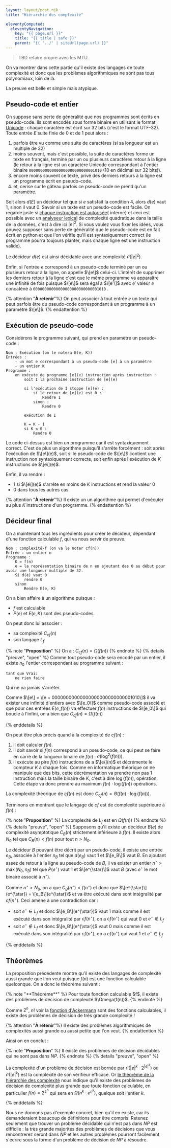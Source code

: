 ```yaml
---
layout: layout/post.njk
title: "Hiérarchie des complexité"

eleventyComputed:
  eleventyNavigation:
    key: "{{ page.url }}"
    title: "{{ title | safe }}"
    parent: "{{ '../' | siteUrl(page.url) }}"
---
```



> TBD refaire propre avec les MTU.

On va montrer dans cette partie qu'il existe des langages de toute complexité et donc que les problèmes algorithmiques ne sont pas tous polynomiaux, loin de là.

La preuve est belle et simple mais atypique.

## Pseudo-code et entier

On suppose sans perte de généralité que nos programmes sont écrits en pseudo-code. Ils sont encodés sous forme binaire en utilisant le format [Unicode](Unicode) : chaque caractère est écrit sur 32 bits (c'est le format UTF-32). Toute entrée $E$ suite finie de 0 et de 1 peut alors :

1. parfois être vu comme une suite de caractères (si sa longueur est un multiple de 32)
2. moins souvent, mais c'est possible, la suite de caractères forme un texte en français, terminé par un ou plusieurs caractères retour à la ligne (le retour à la ligne est un caractère Unicode correspondant à l'entier binaire `00000000000000000000000000001010` (10 en décimal sur 32 bits)).
3. encore moins souvent ce texte, privé des derniers retours à la ligne est un programme écrit en pseudo-code.
4. et, cerise sur le gâteau parfois ce pseudo-code ne prend qu'un paramètre.

Soit alors $d(E)$ un décideur tel que si $e$ satisfait la condition 4, alors $d(e)$ vaut 1, sinon il vaut 0. Savoir si un texte est un pseudo-code est facile. On regarde juste si [chaque instruction est autorisée](../../écrire-algorithmes/pseudo-code){.interne} et ceci est possible avec un [analyseur lexical](https://fr.wikipedia.org/wiki/Analyse_lexicale) de complexité quadratique dans la taille de la données, c'est à dire ici $\vert e \vert^2$. Si vous voulez vous fixer les idées, vous pouvez supposer sans perte de généralité que le pseudo-code est en fait écrit en python et que l'on vérifie qu'il est syntaxiquement correct (le programme pourra toujours planter, mais chaque ligne est une instruction valide).

Le décideur $d(e)$ est ainsi décidable avec une complexité $\mathcal{O}(\vert e \vert^2)$.

Enfin, si l'entrée $e$ correspond à un pseudo-code terminé par un ou plusieurs retour à la ligne, on appelle $\[e\]$ celui-ci. L'intérêt de supprimer les derniers retour à la ligne c'est que le même programme va apparaître une infinité de fois puisque $\[e\]$ sera égal à $\[e'\]$ avec $e'$ valeur $e$ concaténé à `00000000000000000000000000001010` .

{% attention "**À retenir**"%}
On peut associer à tout entrée $e$ un texte qui peut parfois être du pseudo-code correspondant à un programme à un paramètre $\[e\]$.
{% endattention %}

## Exécution de pseudo-code

Considérons le programme suivant, qui prend en paramètre un pseudo-code :

```text
Nom : Exécution (on le notera E(e, K))
Entrées :
    - un mot e correspondant à un pseudo-code [e] à un paramètre
    - un entier K
Programme :
    on exécute de programme [e](e) instruction après instruction :
        soit I la prochaine instruction de [e](e)

        si l'exécution de I stoppe [e](e) :
            si le retour de [e](e) est 0 :
                Rendre 1
            sinon :
                Rendre 0

        exécution de I

        K = K - 1
        si K ≤ 0 :
            Rendre 0
```

Le code ci-dessus est bien un programme car il est syntaxiquement correct. C'est de plus un algorithme puisqu'il s'arrête forcément : soit après l'exécution de $\[e\](e)$, soit si le pseudo-code de $\[e\]$ contient une instruction non syntaxiquement correcte, soit enfin après l'exécution de $K$ instructions de $\[e\](e)$.

Enfin, il va rendre :

- 1 si $\[e\](e)$ s'arrête en moins de $K$ instructions et rend la valeur 0
- 0 dans tous les autres cas.

{% attention "**À retenir**"%}
Il existe un un algorithme qui permet d'exécuter au plus $K$ instructions d'un programme.
{% endattention %}

## Décideur final

On a maintenant tous les ingrédients pour créer le décideur, dépendant d'une fonction calculable $f$, qui va nous servir de preuve.

```text
Nom : complexité-f (on va le noter cf(n))
Entrée : un entier n
Programme :
    K = f(n)
    e = la représentation binaire de n en ajoutant des 0 au début pour avoir une longueur multiple de 32.
    Si d(e) vaut 0
        rendre 0
    sinon
        Rendre E(e, K)

```

On a bien affaire à un algorithme puisque :

- $f$ est calculable
- $P(e)$ et $E(e, K)$ sont des pseudo-codes.

On peut donc lui associer :

- sa complexité $C_{cf}(n)$
- son langage $L_f$

{% note "**Proposition**" %}
On a : $C_{cf}(n) = \Omega(f(n))$
{% endnote %}
{% details "preuve", "open" %}
Comme tout pseudo-code sera encodé par un entier, il existe $n_0$ l'entier correspondant au programme suivant :

```text
tant que Vrai:
    ne rien faire
```

Qui ne va jamais s'arrêter.

Comme $\[e\] = \[e + 00000000000000000000000000001010\]$ il va exister une infinité d'entiers avec $\[e_0\]$ comme pseudo-code associé et que pour ces entrées $E(e, f(n))$ va effectuer $f(n)$ instructions de $\[e_0\]$ qui boucle à l'infini, on a bien que $C_{cf}(n) = \Omega(f(n))$

{% enddetails %}

On peut être plus précis quand à la complexité de $cf(n)$ :

1. il doit calculer $f(n)$.
2. il doit savoir si $f(n)$ correspond à un pseudo-code, ce qui peut se faire en carré de la longueur binaire de $f(n)$ : $\mathcal{O}(\log^2(f(n)))$.
3. il exécute au pire $f(n)$ instructions de a $\[e\](n)$ et décrémente le compteur $K$ à chaque fois. Comme en informatique théorique on ne manipule que des bits, cette décrémentation va prendre non pas 1 instruction mais la taille binaire de $K$, c'est à dire $\log(f(n))$, opération. Cette étape va donc prendre au maximum $f(n) \cdot \log(f(n))$ opérations.

La complexité théorique de $cf(n)$ est donc $C_{cf}(n) = \Theta(f(n) \cdot \log(f(n)))$.

Terminons en montrant que le langage de $cf$ est de complexité supérieure à $f(n)$ :

{% note "**Proposition**" %}
La complexité de $L_f$ est en $\Omega(f(n))$
{% endnote %}
{% details "preuve", "open" %}
Supposons qu'il existe un décideur $B(e)$ de complexité asymptotique $C_B(n)$ strictement inférieure à $f(n)$. Il existe alors $N_0$ tel que $C_B(n) < f(n)$ pour tout $n>N_0$.

Le décideur $B$ pouvant être décrit par un pseudo-code, il existe une entrée $e_B$, associée à l'entier $n_B$ tel que $d(e_B)$ vaut 1 et $\[e_B\]$ vaut $B$. En ajoutant assez de retour à la ligne au pseudo-code de $B$, il va exister un entier $n^{\star} > \max(N_0, n_B)$ tel que $P(e^{\star})$ vaut 1 et $\[e^{\star}\]$ vaut $B$ (avec $e^{\star}$ le mot binaire associé à $n^{\star}$).

Comme $n^{\star} > N_0$, on a que $C_B(n^{\star}) < f(n^{\star})$ et donc que $\[e^{\star}\](e^{\star}) = \[e_B\](e^{\star})$ et va être exécuté dans sont intégralité par $cf(n^{\star})$. Ceci amène à une contradiction car :

- soit $e^{\star} \in L_f$ et donc $\[e_B\](e^{\star})$ vaut 1 mais comme il est exécuté dans son intégralité par $cf(n^{\star})$, on a $cf(n^{\star})$ qui vaut 0 et $e^{\star} \notin L_f$
- soit $e^{\star} \notin L_f$ et donc $\[e_B\](e^{\star})$ vaut 0 mais comme il est exécuté dans son intégralité par $cf(n^{\star})$, on a $cf(n^{\star})$ qui vaut 1 et $e^{\star} \in L_f$

{% enddetails %}

## Théorèmes

La proposition précédente montre qu'il existe des langages de complexité aussi grande que l'on veut puisque $f(n)$ est une fonction calculable quelconque. On a donc le théorème suivant :

<div id="hiérarchie-complexité"></div>
{% note "**Théorème**" %}
Pour toute fonction calculable $f$, il existe des problèmes de décision de complexité $\Omega(f(n))$.
{% endnote %}

Comme $2^n$, $n!$ voir la [fonction d'Ackermann](https://fr.wikipedia.org/wiki/Fonction_d%27Ackermann) sont des fonctions calculables, il existe des problèmes de décision de très grande complexité !

{% attention "**À retenir**"%}
Il existe des problèmes algorithmiques de complexités aussi grande ou aussi petite que l'on veut.
{% endattention %}

Ainsi on en conclut :

{% note "**Proposition**" %}
Il existe des problèmes de décision décidables qui ne sont pas dans $NP$.
{% endnote %}
{% details "preuve", "open" %}

La complexité d'un problème de décision est bornée par $\mathcal{O}(|e|^k\cdot 2^{|e|^k})$ où $\mathcal{O}(|e|^k)$ est la complexité de son vérifieur efficace. Or [le théorème de la hiérarchie des complexité](../décideur-décision/#hiérarchie-complexité) nous indique qu'il existe des problèmes de décision de complexité plus grande que toute fonction calculable, en particulier $f(n) = 2^{2^n}$ qui sera en $\Omega(n^k\cdot e^{n^k})$, quelque soit l'entier $k$.

{% enddetails %}

Nous ne donnons pas d'exemple concret, bien qu'il en existe, car ils demanderaient beaucoup de définitions pour être compris. Retenez seulement que trouver un problème décidable qui n'est pas dans $NP$ est difficile : la très grande majorités des problèmes de décisions que vous rencontrerez seront dans $NP$ et les autres problèmes pourront facilement s'écrire sous la forme d'un problème de décision de $NP$ à résoudre.
